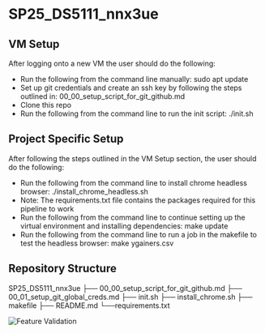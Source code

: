 # SP25_DS5111_nnx3ue

## VM Setup
After logging onto a new VM the user should do the following:
- Run the following from the command line manually: sudo apt update
- Set up git credentials and create an ssh key by following the steps outlined in: 00_00_setup_script_for_git_github.md
- Clone this repo
- Run the following from the command line to run the init script: ./init.sh

## Project Specific Setup
After following the steps outlined in the VM Setup section, the user should do the following:
- Run the following from the command line to install chrome headless browser: ./install_chrome_headless.sh
- Note: The requirements.txt file contains the packages required for this pipeline to work
- Run the following from the command line to continue setting up the virtual environment and installing dependencies: make update
- Run the following from the command line to run a job in the makefile to test the headless browser: make ygainers.csv

## Repository Structure

SP25_DS5111_nnx3ue
├── 00_00_setup_script_for_git_github.md
├── 00_01_setup_git_global_creds.md
├── init.sh
├── install_chrome.sh
├── makefile
├── README.md
└──requirements.txt

![Feature Validation](https://github.com/samajohnson/SP25_DS5111_nnx3ue/actions/workflows/validations.yml/badge.svg)


